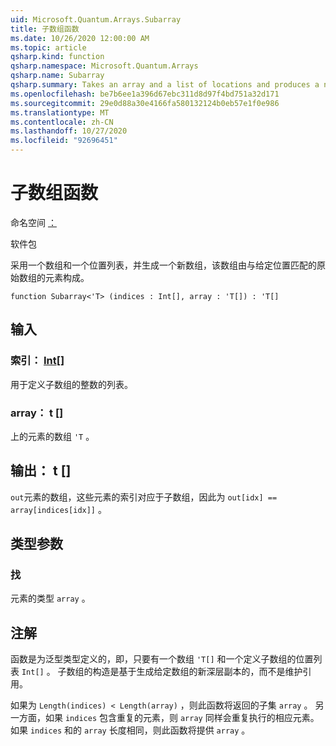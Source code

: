 ```yaml
---
uid: Microsoft.Quantum.Arrays.Subarray
title: 子数组函数
ms.date: 10/26/2020 12:00:00 AM
ms.topic: article
qsharp.kind: function
qsharp.namespace: Microsoft.Quantum.Arrays
qsharp.name: Subarray
qsharp.summary: Takes an array and a list of locations and produces a new array formed from the elements of the original array that match the given locations.
ms.openlocfilehash: be7b6ee1a396d67ebc311d8d97f4bd751a32d171
ms.sourcegitcommit: 29e0d88a30e4166fa580132124b0eb57e1f0e986
ms.translationtype: MT
ms.contentlocale: zh-CN
ms.lasthandoff: 10/27/2020
ms.locfileid: "92696451"
---
```

# <a name="subarray-function"></a>子数组函数

命名空间 [：](xref:Microsoft.Quantum.Arrays)

软件包 [](https://nuget.org/packages/)


采用一个数组和一个位置列表，并生成一个新数组，该数组由与给定位置匹配的原始数组的元素构成。

```qsharp
function Subarray<'T> (indices : Int[], array : 'T[]) : 'T[]
```


## <a name="input"></a>输入

### <a name="indices--int"></a>索引： [Int](xref:microsoft.quantum.lang-ref.int)[]

用于定义子数组的整数的列表。


### <a name="array--t"></a>array： t []

上的元素的数组 `'T` 。



## <a name="output--t"></a>输出： t []

`out`元素的数组，这些元素的索引对应于子数组，因此为 `out[idx] == array[indices[idx]]` 。

## <a name="type-parameters"></a>类型参数

### <a name="t"></a>找

元素的类型 `array` 。

## <a name="remarks"></a>注解

函数是为泛型类型定义的，即，只要有一个数组 `'T[]` 和一个定义子数组的位置列表 `Int[]` 。
子数组的构造是基于生成给定数组的新深层副本的，而不是维护引用。

如果为 `Length(indices) < Length(array)` ，则此函数将返回的子集 `array` 。 另一方面，如果 `indices` 包含重复的元素，则 `array` 同样会重复执行的相应元素。
如果 `indices` 和的 `array` 长度相同，则此函数将提供 `array` 。